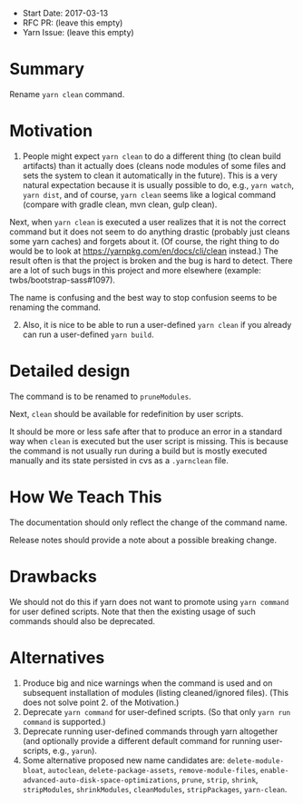 - Start Date: 2017-03-13
- RFC PR: (leave this empty)
- Yarn Issue: (leave this empty)

# Summary

Rename `yarn clean` command.

# Motivation

1. People might expect `yarn clean` to do a different thing (to clean build artifacts) 
than it actually does 
(cleans node modules of some files and sets the system to clean it automatically in the future). 
This is a very natural expectation because it is usually possible to do, e.g., 
`yarn watch`, `yarn dist`, and of course, `yarn clean` seems like a logical command 
(compare with gradle clean, mvn clean, gulp clean).

 Next, when `yarn clean` is executed a user realizes that it is not the correct command 
but it does not seem to do anything drastic (probably just cleans some yarn caches) and 
forgets about it. 
(Of course, the right thing to do would be to look at https://yarnpkg.com/en/docs/cli/clean instead.) 
The result often is that the project is broken and the bug is hard to detect. 
There are a lot of such bugs in this project and more elsewhere (example: twbs/bootstrap-sass#1097).

 The name is confusing and the best way to stop confusion seems to be renaming the command.

2. Also, it is nice to be able to run a user-defined `yarn clean` if you already can run a user-defined `yarn build`.

# Detailed design
The command is to be renamed to `pruneModules`.

Next, `clean` should be available for redefinition by user scripts.

It should be more or less safe after that to produce an error in a standard way when `clean`
is executed but the user script is missing. This is because the command is not usually run
during a build but is mostly executed manually and its state persisted in cvs as a `.yarnclean` file.


# How We Teach This
The documentation should only reflect the change of the command name.

Release notes should provide a note about a possible breaking change.

# Drawbacks

We should not do this if yarn does not want to promote using `yarn command`
for user defined scripts. Note that then the existing usage of such commands 
should also be deprecated.

# Alternatives
1. Produce big and nice warnings when the command is used 
and on subsequent installation of modules (listing cleaned/ignored files).
(This does not solve point 2. of the Motivation.)
2. Deprecate `yarn command` for user-defined scripts. (So that only `yarn run command` is supported.)
3. Deprecate running user-defined commands through yarn altogether (and optionally provide
a different default command for running user-scripts, e.g., `yarun`).
4. Some alternative proposed new name candidates are:
`delete-module-bloat`, `autoclean`, `delete-package-assets`, `remove-module-files`,
`enable-advanced-auto-disk-space-optimizations`, `prune`,
`strip`, `shrink`, `stripModules`, `shrinkModules`, `cleanModules`,
`stripPackages`, `yarn-clean`.
